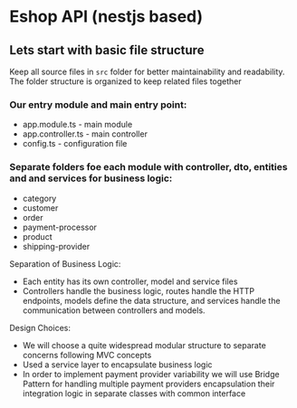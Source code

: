 # Eshop API (nestjs based)

## Lets start with basic file structure

Keep all source files in `src` folder for better maintainability and readability.
The folder structure is organized to keep related files together

### Our entry module and main entry point:
 - app.module.ts - main module
 - app.controller.ts - main controller
 - config.ts - configuration file

### Separate folders foe each module with controller, dto, entities and and services for business logic:
 - category
 - customer
 - order
 - payment-processor
 - product
 - shipping-provider

Separation of Business Logic:
 - Each entity has its own controller, model and service files
 - Controllers handle the business logic, routes handle the HTTP endpoints, models define the data structure, and services handle the communication between controllers and models.

Design Choices:
 - We will choose a quite widespread modular structure to separate concerns following MVC concepts
 - Used a service layer to encapsulate business logic
 - In order to implement payment provider variability we will use Bridge Pattern for handling multiple payment providers encapsulation their integration logic in separate classes with common interface
